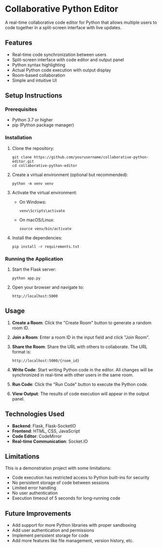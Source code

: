 # Collaborative Python Editor

A real-time collaborative code editor for Python that allows multiple users to code together in a split-screen interface with live updates.

## Features

- Real-time code synchronization between users
- Split-screen interface with code editor and output panel
- Python syntax highlighting
- Actual Python code execution with output display
- Room-based collaboration
- Simple and intuitive UI

## Setup Instructions

### Prerequisites

- Python 3.7 or higher
- pip (Python package manager)

### Installation

1. Clone the repository:
   ```
   git clone https://github.com/yourusername/collaborative-python-editor.git
   cd collaborative-python-editor
   ```

2. Create a virtual environment (optional but recommended):
   ```
   python -m venv venv
   ```

3. Activate the virtual environment:
   - On Windows:
     ```
     venv\Scripts\activate
     ```
   - On macOS/Linux:
     ```
     source venv/bin/activate
     ```

4. Install the dependencies:
   ```
   pip install -r requirements.txt
   ```

### Running the Application

1. Start the Flask server:
   ```
   python app.py
   ```

2. Open your browser and navigate to:
   ```
   http://localhost:5000
   ```

## Usage

1. **Create a Room**: Click the "Create Room" button to generate a random room ID.

2. **Join a Room**: Enter a room ID in the input field and click "Join Room".

3. **Share the Room**: Share the URL with others to collaborate. The URL format is:
   ```
   http://localhost:5000/{room_id}
   ```

4. **Write Code**: Start writing Python code in the editor. All changes will be synchronized in real-time with other users in the same room.

5. **Run Code**: Click the "Run Code" button to execute the Python code.

6. **View Output**: The results of code execution will appear in the output panel.

## Technologies Used

- **Backend**: Flask, Flask-SocketIO
- **Frontend**: HTML, CSS, JavaScript
- **Code Editor**: CodeMirror
- **Real-time Communication**: Socket.IO

## Limitations

This is a demonstration project with some limitations:

- Code execution has restricted access to Python built-ins for security
- No persistent storage of code between sessions
- Limited error handling
- No user authentication
- Execution timeout of 5 seconds for long-running code

## Future Improvements

- Add support for more Python libraries with proper sandboxing 
- Add user authentication and permissions
- Implement persistent storage for code
- Add more features like file management, version history, etc.